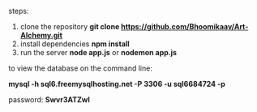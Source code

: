 steps:
1. clone the repository
   **git clone https://github.com/Bhoomikaav/Art-Alchemy.git**
2. install dependencies
   **npm install**
3. run the server
   **node app.js** or **nodemon app.js**


to view the database on the command line:

**mysql -h sql6.freemysqlhosting.net -P 3306 -u sql6684724 -p**




password: **Swvr3ATZwI**
